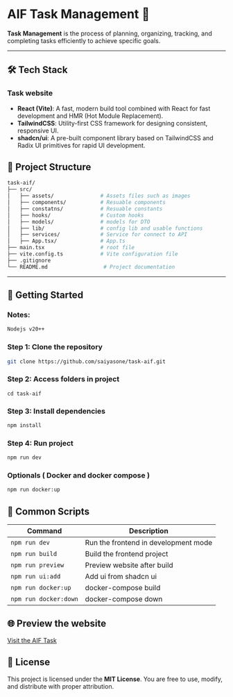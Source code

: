 # AIF Task Management 🎯

**Task Management** is the process of planning, organizing, tracking, and completing tasks efficiently to achieve specific goals.

---

## 🛠 Tech Stack

### Task website

- **React (Vite)**: A fast, modern build tool combined with React for fast development and HMR (Hot Module Replacement).
- **TailwindCSS**: Utility-first CSS framework for designing consistent, responsive UI.
- **shadcn/ui**: A pre-built component library based on TailwindCSS and Radix UI primitives for rapid UI development.

## 📁 Project Structure

```bash
task-aif/
├── src/
│   ├── assets/               # Assets files such as images
│   ├── components/           # Resuable components
│   ├── constatns/            # Resuable constants
│   ├── hooks/                # Custom hooks
│   ├── models/               # models for DTO
│   ├── lib/                  # config lib and usable functions
│   ├── services/             # Service for connect to API
│   ├── App.tsx/              # App.ts
├── main.tsx                  # root file
├── vite.config.ts            # Vite configuration file
├── .gitignore
└── README.md                  # Project documentation
```
---

## 🚀 Getting Started

### Notes:

```bash
Nodejs v20++
```

### Step 1: Clone the repository

```bash
git clone https://github.com/saiyasone/task-aif.git
```

### Step 2: Access folders in project
``` bas
cd task-aif
```

### Step 3: Install dependencies

```bash
npm install
```
### Step 4: Run project

```bash
npm run dev
```

### Optionals ( Docker and docker compose )
```bash
npm run docker:up
```

## 🔧 Common Scripts

| Command                   | Description                                       |
| ------------------------- | ------------------------------------------------- |
| `npm run dev`             | Run the frontend in development mode              |
| `npm run build`           | Build the frontend project                        |  
| `npm run preview`         | Preview website after build                       |
| `npm run ui:add`          | Add ui from shadcn ui                             |
| `npm run docker:up`       | docker-compose build                              |
| `npm run docker:down`     | docker-compose down                               |


## 🌐 Preview the website
[Visit the AIF Task](https://task-aif.netlify.app)

## 📄 License

This project is licensed under the **MIT License**. You are free to use, modify, and distribute with proper attribution.